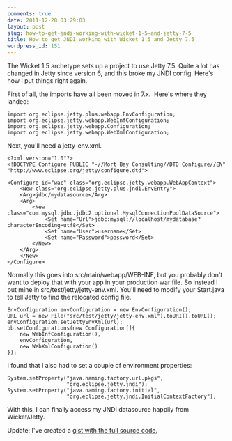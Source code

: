 ```yaml
---
comments: true
date: 2011-12-28 03:29:03
layout: post
slug: how-to-get-jndi-working-with-wicket-1-5-and-jetty-7-5
title: How to get JNDI working with Wicket 1.5 and Jetty 7.5
wordpress_id: 151
---
```


The Wicket 1.5 archetype sets up a project to use Jetty 7.5. Quite a lot has changed in Jetty since version 6, and this broke my JNDI config. Here's how I put things right again.

First of all, the imports have all been moved in 7.x.  Here's where they landed:

    
    import org.eclipse.jetty.plus.webapp.EnvConfiguration;
    import org.eclipse.jetty.webapp.WebInfConfiguration;
    import org.eclipse.jetty.webapp.Configuration;
    import org.eclipse.jetty.webapp.WebXmlConfiguration;




Next, you'll need a jetty-env.xml.



    
    <?xml version="1.0"?>
    <!DOCTYPE Configure PUBLIC "-//Mort Bay Consulting//DTD Configure//EN" "http://www.eclipse.org/jetty/configure.dtd">
    
    <Configure id="wac" class="org.eclipse.jetty.webapp.WebAppContext">
        <New class="org.eclipse.jetty.plus.jndi.EnvEntry">
        <Arg>jdbc/mydatasource</Arg>
        <Arg>
            <New class="com.mysql.jdbc.jdbc2.optional.MysqlConnectionPoolDataSource">
                <Set name="Url">jdbc:mysql://localhost/mydatabase?characterEncoding=utf8</Set>
                <Set name="User">username</Set>
                <Set name="Password">password</Set>
            </New>
        </Arg>
        </New>
    </Configure>


Normally this goes into src/main/webapp/WEB-INF, but you probably don't want to deploy that with your app in your production war file. So instead I put mine in src/test/jetty/jetty-env.xml. You'll need to modify your Start.java to tell Jetty to find the relocated config file.

    
    EnvConfiguration envConfiguration = new EnvConfiguration();
    URL url = new File("src/test/jetty/jetty-env.xml").toURI().toURL();
    envConfiguration.setJettyEnvXml(url);
    bb.setConfigurations(new Configuration[]{
        new WebInfConfiguration(),
        envConfiguration,
        new WebXmlConfiguration()
    });


I found that I also had to set a couple of environment properties:

    
    System.setProperty("java.naming.factory.url.pkgs",
                       "org.eclipse.jetty.jndi");
    System.setProperty("java.naming.factory.initial",
                       "org.eclipse.jetty.jndi.InitialContextFactory");


With this, I can finally access my JNDI datasource happily from Wicket/Jetty.

Update: I've created a [gist with the full source code.](https://gist.github.com/1539302)
